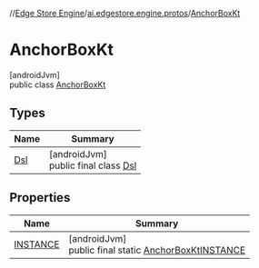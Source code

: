 //[Edge Store Engine](../../../index.md)/[ai.edgestore.engine.protos](../index.md)/[AnchorBoxKt](index.md)

# AnchorBoxKt

[androidJvm]\
public class [AnchorBoxKt](index.md)

## Types

| Name | Summary |
|---|---|
| [Dsl](-dsl/index.md) | [androidJvm]<br>public final class [Dsl](-dsl/index.md) |

## Properties

| Name | Summary |
|---|---|
| [INSTANCE](index.md#1386195760%2FProperties%2F-89531115) | [androidJvm]<br>public final static [AnchorBoxKt](index.md)[INSTANCE](index.md#1386195760%2FProperties%2F-89531115) |
